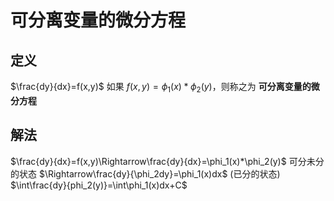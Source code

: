 # 可分离变量的微分方程
## 定义
$\frac{dy}{dx}=f(x,y)$ 如果 $f(x,y)=\phi_1(x)*\phi_2(y)$，则称之为 **可分离变量的微分方程**

## 解法 
$\frac{dy}{dx}=f(x,y)\Rightarrow\frac{dy}{dx}=\phi_1(x)*\phi_2(y)$ 可分未分的状态 $\Rightarrow\frac{dy}{\phi_2dy}=\phi_1(x)dx$ (已分的状态)  
$\int\frac{dy}{phi_2(y)}=\int\phi_1(x)dx+C$  

